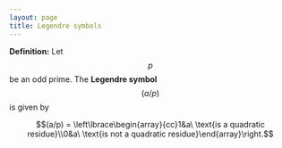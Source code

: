 ```yaml
---
layout: page
title: Legendre symbols
---
```


**Definition:** Let $$p$$ be an odd prime.  The **Legendre symbol**  $$(a/p)$$ is given by

$$(a/p) = \left\lbrace\begin{array}{cc}1&a\ \text{is a quadratic residue}\\0&a\ \text{is not a quadratic residue}\end{array}\right.$$


